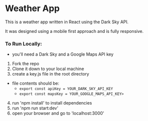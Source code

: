 # Weather App
This is a weather app written in React using the Dark Sky API.

It was designed using a mobile first approach and is fully responsive.

### To Run Locally:
* you'll need a Dark Sky and a Google Maps API key

1. Fork the repo
2. Clone it down to your local machine
3. create a key.js file in the root directory
  - file contents should be:
    - ```export const apiKey = YOUR_DARK_SKY_API_KEY```
    - ```export const mapsKey = YOUR_GOOGLE_MAPS_API_KEY>```
4. run 'npm install' to install dependencies
5. run 'npm run start:dev'
6. open your browser and go to 'localhost:3000'
